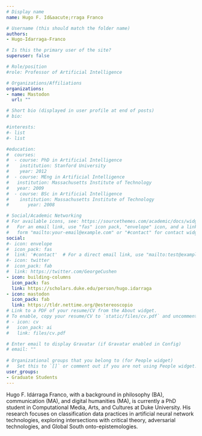 ```yaml
---
# Display name
name: Hugo F. Id&aacute;rraga Franco

# Username (this should match the folder name)
authors:
- Hugo-Idarraga-Franco

# Is this the primary user of the site?
superuser: false

# Role/position
#role: Professor of Artificial Intelligence

# Organizations/Affiliations
organizations:
- name: Mastodon
  url: ""

# Short bio (displayed in user profile at end of posts)
# bio:

#interests:
#- list
#- list

#education:
#  courses:
#  - course: PhD in Artificial Intelligence
#    institution: Stanford University
#    year: 2012
#  - course: MEng in Artificial Intelligence
#   institution: Massachusetts Institute of Technology
#   year: 2009
#  - course: BSc in Artificial Intelligence
#    institution: Massachusetts Institute of Technology
#       year: 2008

# Social/Academic Networking
# For available icons, see: https://sourcethemes.com/academic/docs/widgets/#icons
#   For an email link, use "fas" icon pack, "envelope" icon, and a link in the
#   form "mailto:your-email@example.com" or "#contact" for contact widget.
social:
#- icon: envelope
#  icon_pack: fas
#  link: '#contact'  # For a direct email link, use "mailto:test@example.org".
#- icon: twitter
#  icon_pack: fab
#  link: https://twitter.com/GeorgeCushen
- icon: building-columns
  icon_pack: fas
  link: https://scholars.duke.edu/person/hugo.idarraga
- icon: mastodon
  icon_pack: fab
  link: https://tldr.nettime.org/@estereoscopio
# Link to a PDF of your resume/CV from the About widget.
# To enable, copy your resume/CV to `static/files/cv.pdf` and uncomment the lines below.  
# - icon: cv
#   icon_pack: ai
#   link: files/cv.pdf

# Enter email to display Gravatar (if Gravatar enabled in Config)
# email: ""
  
# Organizational groups that you belong to (for People widget)
#   Set this to `[]` or comment out if you are not using People widget.  
user_groups:
- Graduate Students
---
```

Hugo F. Id&aacute;rraga Franco, with a background in philosophy (BA), communication (MA), and digital humanities (MA), is currently a PhD student in Computational Media, Arts, and Cultures at Duke University. His research focuses on classification data practices in artificial neural network technologies, exploring intersections with critical theory, adversarial technologies, and Global South onto-epistemologies.